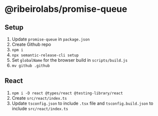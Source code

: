 # @ribeirolabs/promise-queue

## Setup

1. Update `promise-queue` in `package.json`
2. Create Github repo
3. `npm i`
4. `npx semantic-release-cli setup`
5. Set `globalName` for the browser build in `scripts/build.js`
6. `mv github .github`

## React

1. `npm i -D react @types/react @testing-library/react`
2. Create `src/react/index.ts`
3. Update `tsconfig.json` to include `.tsx` file and `tsconfig.build.json` to include `src/react/index.ts`
